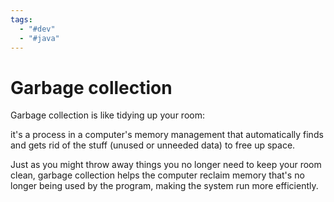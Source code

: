 ```yaml
---
tags:
  - "#dev"
  - "#java"
---
```

# Garbage collection
Garbage collection is like tidying up your room: 

it's a process in a computer's memory management that automatically finds and gets rid of the stuff (unused or unneeded data) to free up space. 

Just as you might throw away things you no longer need to keep your room clean, garbage collection helps the computer reclaim memory that's no longer being used by the program, making the system run more efficiently.